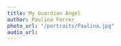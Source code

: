 ```yaml
---
title: My Guardian Angel
author: Paulina Ferrer
photo_url: "/portraits/Paulina.jpg"
audio_url: 
---
```


